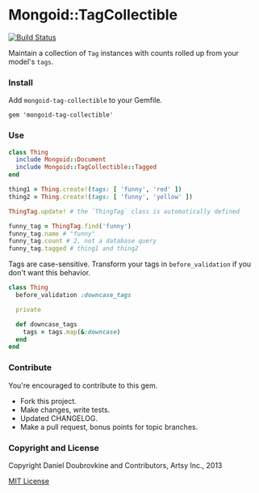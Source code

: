 Mongoid::TagCollectible
=======================

[![Build Status](https://travis-ci.org/dblock/mongoid-tag-collectible.png)](https://travis-ci.org/dblock/mongoid-tag-collectible)

Maintain a collection of `Tag` instances with counts rolled up from your model's `tags`.

### Install

Add `mongoid-tag-collectible` to your Gemfile.

```
gem 'mongoid-tag-collectible'
```

### Use

``` ruby
class Thing
  include Mongoid::Document
  include Mongoid::TagCollectible::Tagged
end

thing1 = Thing.create!(tags: [ 'funny', 'red' ])
thing2 = Thing.create!(tags: [ 'funny', 'yellow' ])

ThingTag.update! # the `ThingTag` class is automatically defined

funny_tag = ThingTag.find('funny')
funny_tag.name # "funny"
funny_tag.count # 2, not a database query
funny_tag.tagged # thing1 and thing2
```

Tags are case-sensitive. Transform your tags in `before_validation` if you don't want this behavior.

``` ruby
class Thing
  before_validation :downcase_tags

  private

  def downcase_tags
    tags = tags.map(&:downcase)
  end
end
```

### Contribute

You're encouraged to contribute to this gem.

* Fork this project.
* Make changes, write tests.
* Updated CHANGELOG.
* Make a pull request, bonus points for topic branches.

### Copyright and License

Copyright Daniel Doubrovkine and Contributors, Artsy Inc., 2013

[MIT License](LICENSE.md)
